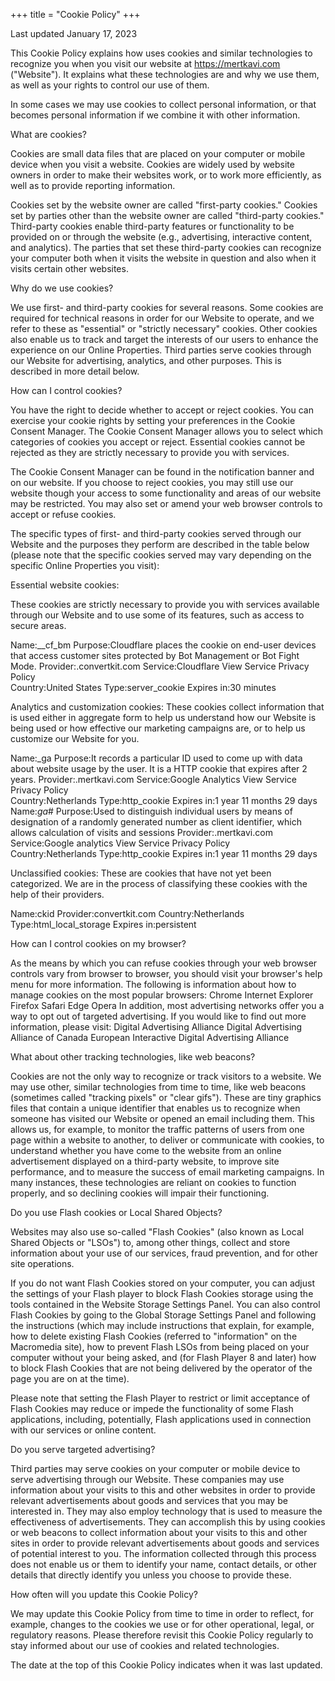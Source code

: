 +++
title = "Cookie Policy"
+++

Last updated January 17, 2023

This Cookie Policy explains how uses cookies and similar technologies to recognize you when you visit our website at https://mertkavi.com ("Website"). It explains what these technologies are and why we use them, as well as your rights to control our use of them.

In some cases we may use cookies to collect personal information, or that becomes personal information if we combine it with other information.

What are cookies?

Cookies are small data files that are placed on your computer or mobile device when you visit a website. Cookies are widely used by website owners in order to make their websites work, or to work more efficiently, as well as to provide reporting information.

Cookies set by the website owner are called "first-party cookies." Cookies set by parties other than the website owner are called "third-party cookies." Third-party cookies enable third-party features or functionality to be provided on or through the website (e.g., advertising, interactive content, and analytics). The parties that set these third-party cookies can recognize your computer both when it visits the website in question and also when it visits certain other websites.

Why do we use cookies?

We use first- and third-party cookies for several reasons. Some cookies are required for technical reasons in order for our Website to operate, and we refer to these as "essential" or "strictly necessary" cookies. Other cookies also enable us to track and target the interests of our users to enhance the experience on our Online Properties. Third parties serve cookies through our Website for advertising, analytics, and other purposes. This is described in more detail below.

How can I control cookies?

You have the right to decide whether to accept or reject cookies. You can exercise your cookie rights by setting your preferences in the Cookie Consent Manager. The Cookie Consent Manager allows you to select which categories of cookies you accept or reject. Essential cookies cannot be rejected as they are strictly necessary to provide you with services.

The Cookie Consent Manager can be found in the notification banner and on our website. If you choose to reject cookies, you may still use our website though your access to some functionality and areas of our website may be restricted. You may also set or amend your web browser controls to accept or refuse cookies. 

The specific types of first- and third-party cookies served through our Website and the purposes they perform are described in the table below (please note that the specific cookies served may vary depending on the specific Online Properties you visit):

Essential website cookies:

These cookies are strictly necessary to provide you with services available through our Website and to use some of its features, such as access to secure areas.

Name:__cf_bm
Purpose:Cloudflare places the cookie on end-user devices that access customer sites protected by Bot Management or Bot Fight Mode.
Provider:.convertkit.com
Service:Cloudflare View Service Privacy Policy  
Country:United States
Type:server_cookie
Expires in:30 minutes

Analytics and customization cookies:
These cookies collect information that is used either in aggregate form to help us understand how our Website is being used or how effective our marketing campaigns are, or to help us customize our Website for you.

Name:_ga
Purpose:It records a particular ID used to come up with data about website usage by the user. It is a HTTP cookie that expires after 2 years.
Provider:.mertkavi.com
Service:Google Analytics View Service Privacy Policy  
Country:Netherlands
Type:http_cookie
Expires in:1 year 11 months 29 days
Name:_ga_#
Purpose:Used to distinguish individual users by means of designation of a randomly generated number as client identifier, which allows calculation of visits and sessions
Provider:.mertkavi.com
Service:Google analytics View Service Privacy Policy  
Country:Netherlands
Type:http_cookie
Expires in:1 year 11 months 29 days

Unclassified cookies:
These are cookies that have not yet been categorized. We are in the process of classifying these cookies with the help of their providers.

Name:ckid
Provider:convertkit.com
Country:Netherlands
Type:html_local_storage
Expires in:persistent

How can I control cookies on my browser?

As the means by which you can refuse cookies through your web browser controls vary from browser to browser, you should visit your browser's help menu for more information. The following is information about how to manage cookies on the most popular browsers:
Chrome
Internet Explorer
Firefox
Safari
Edge
Opera
In addition, most advertising networks offer you a way to opt out of targeted advertising. If you would like to find out more information, please visit:
Digital Advertising Alliance
Digital Advertising Alliance of Canada
European Interactive Digital Advertising Alliance

What about other tracking technologies, like web beacons?

Cookies are not the only way to recognize or track visitors to a website. We may use other, similar technologies from time to time, like web beacons (sometimes called "tracking pixels" or "clear gifs"). These are tiny graphics files that contain a unique identifier that enables us to recognize when someone has visited our Website or opened an email including them. This allows us, for example, to monitor the traffic patterns of users from one page within a website to another, to deliver or communicate with cookies, to understand whether you have come to the website from an online advertisement displayed on a third-party website, to improve site performance, and to measure the success of email marketing campaigns. In many instances, these technologies are reliant on cookies to function properly, and so declining cookies will impair their functioning.

Do you use Flash cookies or Local Shared Objects?

Websites may also use so-called "Flash Cookies" (also known as Local Shared Objects or "LSOs") to, among other things, collect and store information about your use of our services, fraud prevention, and for other site operations.

If you do not want Flash Cookies stored on your computer, you can adjust the settings of your Flash player to block Flash Cookies storage using the tools contained in the Website Storage Settings Panel. You can also control Flash Cookies by going to the Global Storage Settings Panel and following the instructions (which may include instructions that explain, for example, how to delete existing Flash Cookies (referred to "information" on the Macromedia site), how to prevent Flash LSOs from being placed on your computer without your being asked, and (for Flash Player 8 and later) how to block Flash Cookies that are not being delivered by the operator of the page you are on at the time).

Please note that setting the Flash Player to restrict or limit acceptance of Flash Cookies may reduce or impede the functionality of some Flash applications, including, potentially, Flash applications used in connection with our services or online content.

Do you serve targeted advertising?

Third parties may serve cookies on your computer or mobile device to serve advertising through our Website. These companies may use information about your visits to this and other websites in order to provide relevant advertisements about goods and services that you may be interested in. They may also employ technology that is used to measure the effectiveness of advertisements. They can accomplish this by using cookies or web beacons to collect information about your visits to this and other sites in order to provide relevant advertisements about goods and services of potential interest to you. The information collected through this process does not enable us or them to identify your name, contact details, or other details that directly identify you unless you choose to provide these.

How often will you update this Cookie Policy?

We may update this Cookie Policy from time to time in order to reflect, for example, changes to the cookies we use or for other operational, legal, or regulatory reasons. Please therefore revisit this Cookie Policy regularly to stay informed about our use of cookies and related technologies.

The date at the top of this Cookie Policy indicates when it was last updated.